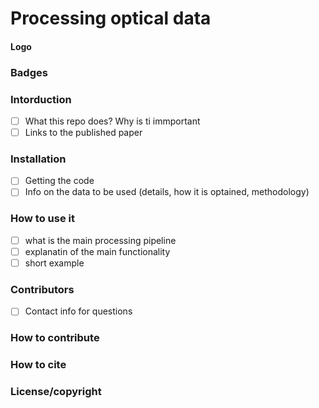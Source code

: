 # Processing optical data 
#### Logo
### Badges

### Intorduction 
- [ ] What this repo does? Why is ti immportant
- [ ] Links to the published paper
  
### Installation
- [ ] Getting the code
- [ ] Info on the data to be used (details, how it is optained, methodology)

### How to use it
- [ ] what is the main processing pipeline
- [ ] explanatin of the main functionality
- [ ] short example

### Contributors
- [ ] Contact info for questions

### How to contribute

### How to cite 

### License/copyright

